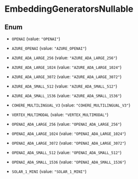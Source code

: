 

# EmbeddingGeneratorsNullable

## Enum


* `OPENAI` (value: `"OPENAI"`)

* `AZURE_OPENAI` (value: `"AZURE_OPENAI"`)

* `AZURE_ADA_LARGE_256` (value: `"AZURE_ADA_LARGE_256"`)

* `AZURE_ADA_LARGE_1024` (value: `"AZURE_ADA_LARGE_1024"`)

* `AZURE_ADA_LARGE_3072` (value: `"AZURE_ADA_LARGE_3072"`)

* `AZURE_ADA_SMALL_512` (value: `"AZURE_ADA_SMALL_512"`)

* `AZURE_ADA_SMALL_1536` (value: `"AZURE_ADA_SMALL_1536"`)

* `COHERE_MULTILINGUAL_V3` (value: `"COHERE_MULTILINGUAL_V3"`)

* `VERTEX_MULTIMODAL` (value: `"VERTEX_MULTIMODAL"`)

* `OPENAI_ADA_LARGE_256` (value: `"OPENAI_ADA_LARGE_256"`)

* `OPENAI_ADA_LARGE_1024` (value: `"OPENAI_ADA_LARGE_1024"`)

* `OPENAI_ADA_LARGE_3072` (value: `"OPENAI_ADA_LARGE_3072"`)

* `OPENAI_ADA_SMALL_512` (value: `"OPENAI_ADA_SMALL_512"`)

* `OPENAI_ADA_SMALL_1536` (value: `"OPENAI_ADA_SMALL_1536"`)

* `SOLAR_1_MINI` (value: `"SOLAR_1_MINI"`)




